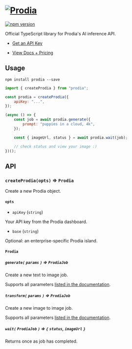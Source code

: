 # [![Prodia](./logo.svg)](https://prodia.com)

[![npm version](https://badge.fury.io/js/prodia.svg)](https://badge.fury.io/js/prodia)

Official TypeScript library for Prodia's AI inference API.

- [Get an API Key](https://app.prodia.com/api)

- [View Docs + Pricing](https://docs.prodia.com/reference/getting-started)

## Usage

```
npm install prodia --save
```

```javascript
import { createProdia } from "prodia";

const prodia = createProdia({
	apiKey: "...",
});

(async () => {
	const job = await prodia.generate({
		prompt: "puppies in a cloud, 4k",
	});

	const { imageUrl, status } = await prodia.wait(job);

	// check status and view your image :)
})();
```

## API

### `createProdia(opts)` => `Prodia`

Create a new Prodia object.

#### `opts`

- `apiKey` (`string`)

Your API key from the Prodia dashboard.

- `base` (`string`)

Optional: an enterprise-specific Prodia island.

#### `Prodia`

##### `generate(` `params` `)` => `ProdiaJob`

Create a new text to image job.

Supports all parameters [listed in the documentation](https://docs.prodia.com/reference/generate).

##### `transform(` `params` `)` => `ProdiaJob`

Create a new image to image job.

Supports all parameters [listed in the documentation](https://docs.prodia.com/reference/transform).

##### `wait(` `ProdiaJob` `)` => `{` `status`, `imageUrl` `}`

Returns once as job has completed.
